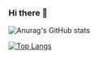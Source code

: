 ### Hi there 👋

![Anurag's GitHub stats](https://github-readme-stats.vercel.app/api?username=Elliot-Chin&show_icons=true&theme=cobalt)

[![Top Langs](https://github-readme-stats.vercel.app/api/top-langs/?username=Elliot-Chin)](https://github.com/Elliot-Chin/github-readme-stats)




<!--
**Elliot-Chin/Elliot-Chin** is a ✨ _special_ ✨ repository because its `README.md` (this file) appears on your GitHub profile.

Here are some ideas to get you started:

- 🔭 I’m currently working on ...
- 🌱 I’m currently learning ...
- 👯 I’m looking to collaborate on ...
- 🤔 I’m looking for help with ...
- 💬 Ask me about ...
- 📫 How to reach me: ...
- 😄 Pronouns: ...
- ⚡ Fun fact: ...
-->
